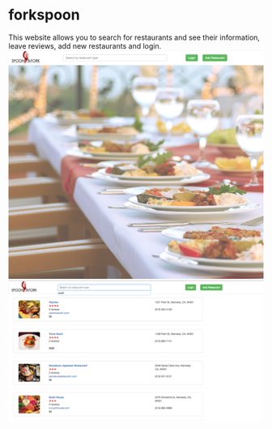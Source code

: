 # forkspoon

This website allows you to search for restaurants and see their information, leave reviews, add new restaurants and login. 
![Home page](https://raw.githubusercontent.com/theandrewjames/forkspoon/master/images/site1.png)
![Search](https://raw.githubusercontent.com/theandrewjames/forkspoon/master/images/site3.png)
